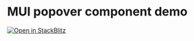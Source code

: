 # MUI popover component demo 
[![Open in StackBlitz](https://developer.stackblitz.com/img/open_in_stackblitz.svg)](https://stackblitz.com/github/dictybase-playground/mui-popover-demo?file='Demo.tsx'&view=preview)


